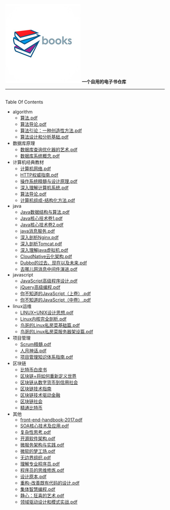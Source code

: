![books-logo](./book-logo.jpg)
**一个自用的电子书仓库**
*************************************

</br>
Table Of Contents

* algorithm
   * [算法.pdf](./algorithm/算法.pdf)
   * [算法导论.pdf](./algorithm/算法导论.pdf)
   * [算法引论：一种创造性方法.pdf](./algorithm/算法引论：一种创造性方法.pdf)
   * [算法设计和分析基础.pdf](./algorithm/算法设计和分析基础.pdf)
* 数据库原理
   * [数据库查询优化器的艺术.pdf](./database/数据库查询优化器的艺术.pdf)
   * [数据库系统概念.pdf](./algorithm/数据库系统概念.pdf)
* 计算机经典教材
   * [计算机网络.pdf](./aducation/计算机网络.pdf)
   * [HTTP权威指南.pdf](./aducation/HTTP权威指南.pdf)
   * [操作系统精髓与设计原理.pdf](./aducation/操作系统精髓与设计原理.pdf)
   * [深入理解计算机系统.pdf](./aducation/深入理解计算机系统.pdf)
   * [算法导论.pdf](./aducation/算法导论.pdf)
   * [计算机组成-结构化方法.pdf](./aducation/计算机组成-结构化方法.pdf)
* java
   * [Java数据结构与算法.pdf](./java/Java数据结构与算法.pdf)
   * [Java核心技术卷1.pdf](./java/Java核心技术卷1.pdf)
   * [Java核心技术卷2.pdf](./java/Java核心技术卷2.pdf)
   * [java消息服务.pdf](./java/java消息服务.pdf)
   * [深入剖析Nginx.pdf](./java/深入剖析Nginx.pdf)
   * [深入剖析Tomcat.pdf](./java/深入剖析Tomcat.pdf)
   * [深入理解java虚拟机.pdf](./java/深入理解java虚拟机.pdf)
   * [CloudNative云化架构.pdf](./java/CloudNative云化架构.pdf)
   * [Dubbo的过去、现在以及未来.pdf](./java/Dubbo的过去、现在以及未来.pdf)
   * [去哪儿网消息中间件演进.pdf](./java/去哪儿网消息中间件演进.pdf)
* javascript
   * [JavaScript高级程序设计.pdf](./javascript/JavaScript高级程序设计.pdf)
   * [jQuery高级编程.pdf](./javascript/jQuery高级编程.pdf)
   * [你不知道的JavaScript（上卷）.pdf](./javascript/你不知道的JavaScript（上卷）.pdf)
   * [你不知道的JavaScript（中卷）.pdf](./javascript/你不知道的JavaScript（中卷）.pdf)
* linux运维
   * [LINUX+UNIX设计思想.pdf](./linux/LINUX+UNIX设计思想.pdf)
   * [Linux内核完全剖析.pdf](./linux/Linux内核完全剖析.pdf)
   * [鸟哥的Linux私房菜基础篇.pdf](./linux/鸟哥的Linux私房菜基础篇.pdf)
   * [鸟哥的Linux私房菜服务器架设篇.pdf](./linux/鸟哥的Linux私房菜服务器架设篇.pdf)
* 项目管理
   * [Scrum精髓.pdf](./项目管理/Scrum精髓.pdf)
   * [人月神话.pdf](./项目管理/人月神话.pdf)
   * [项目管理知识体系指南.pdf](./项目管理/项目管理知识体系指南.pdf)
* 区块链
   * [比特币白皮书](./区块链/bitcoin.pdf)
   * [区块链+将如何重新定义世界](./区块链/区块链+将如何重新定义世界.pdf)
   * [区块链从数字货币到信用社会](./区块链/区块链从数字货币到信用社会.pdf)
   * [区块链技术指南](./区块链/区块链技术指南.pdf)
   * [区块链技术驱动金融](./区块链/区块链技术驱动金融.pdf)
   * [区块链社会](./区块链/区块链社会.pdf)
   * [精通比特币](./区块链/精通比特币.pdf)
* 其他
   * [front-end-handbook-2017.pdf](./tools/front-end-handbook-2017.pdf)
   * [SOA核心技术及应用.pdf](./tools/SOA核心技术及应用.pdf)
   * [复杂性思考.pdf](./tools/复杂性思考.pdf)
   * [开源软件架构.pdf](./tools/开源软件架构.pdf)
   * [微服务架构与实践.pdf](./tools/微服务架构与实践.pdf)
   * [微软的梦工场.pdf](./tools/微软的梦工场.pdf)
   * [无边界组织.pdf](./tools/无边界组织.pdf)
   * [理解专业程序员.pdf](./tools/理解专业程序员.pdf)
   * [程序员的思维修炼.pdf](./tools/程序员的思维修炼.pdf)
   * [设计原本.pdf](./tools/设计原本.pdf)
   * [重构-改善既有代码的设计.pdf](./tools/重构-改善既有代码的设计.pdf)
   * [集体智慧编程.pdf](./tools/集体智慧编程.pdf)
   * [静心：狂喜的艺术.pdf](./tools/静心：狂喜的艺术.pdf)
   * [领域驱动设计和模式实战.pdf](./tools/领域驱动设计和模式实战.pdf)









